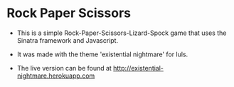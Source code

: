 Rock Paper Scissors
===================

- This is a simple Rock-Paper-Scissors-Lizard-Spock game that uses the Sinatra framework and Javascript.

- It was made with the theme 'existential nightmare' for luls.

- The live version can be found at http://existential-nightmare.herokuapp.com